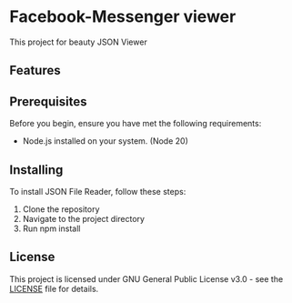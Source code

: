 # Facebook-Messenger viewer 

This project for beauty JSON Viewer

## Features


## Prerequisites

Before you begin, ensure you have met the following requirements:

- Node.js installed on your system. (Node 20)

## Installing

To install JSON File Reader, follow these steps:

1. Clone the repository
2. Navigate to the project directory
3. Run npm install

## License

This project is licensed under GNU General Public License v3.0 - see the [LICENSE](LICENSE.txt) file for details.